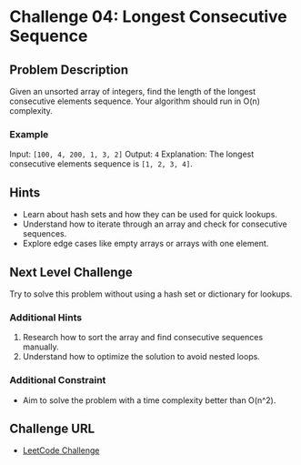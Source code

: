 # Challenge 04: Longest Consecutive Sequence

## Problem Description
Given an unsorted array of integers, find the length of the longest consecutive elements sequence. Your algorithm should run in O(n) complexity.

### Example
Input: `[100, 4, 200, 1, 3, 2]`
Output: `4`
Explanation: The longest consecutive elements sequence is `[1, 2, 3, 4]`.

## Hints
- Learn about hash sets and how they can be used for quick lookups.
- Understand how to iterate through an array and check for consecutive sequences.
- Explore edge cases like empty arrays or arrays with one element.

## Next Level Challenge
Try to solve this problem without using a hash set or dictionary for lookups.

### Additional Hints
1. Research how to sort the array and find consecutive sequences manually.
2. Understand how to optimize the solution to avoid nested loops.

### Additional Constraint
- Aim to solve the problem with a time complexity better than O(n^2).

## Challenge URL
- [LeetCode Challenge](https://leetcode.com/problems/longest-consecutive-sequence/)